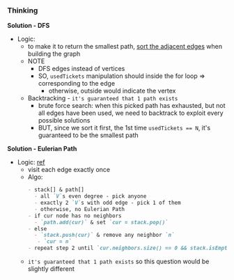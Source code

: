 ### Thinking
**Solution - DFS**
- Logic:
  - to make it to return the smallest path, <u>sort the adjacent edges</u> when building the graph
  - NOTE
    - DFS edges instead of vertices
    - SO, `usedTickets` manipulation should inside the for loop => corresponding to the edge
      - otherwise, outside would indicate the vertex
  - Backtracking - `it's guaranteed that 1 path exists`
    - brute force search: when this picked path has exhausted, but not all edges have been used, we need to backtrack to exploit every possible solutions
    - BUT, since we sort it first, the 1st time `usedTickets == N`, it's guaranteed to be the smallest path

**Solution - Eulerian Path**
- Logic: [ref](http://www.graph-magics.com/articles/euler.php)
  - visit each edge exactly once
  - Algo:
    ```markdown
    - stack[] & path[]
      - all `V`s even degree - pick anyone
      - exactly 2 `V`s with odd edge - pick 1 of them
      - otherwise, no Eulerian Path
    - if cur node has no neighbors 
      - `path.add(cur)` & set `cur = stack.pop()`
    - else 
      - `stack.push(cur)` & remove any neighbor `n`
       - `cur = n`
    - repeat step 2 until `cur.neighbors.size() == 0 && stack.isEmpty()`
    ```
  - `it's guaranteed that 1 path exists` so this question would be slightly different
